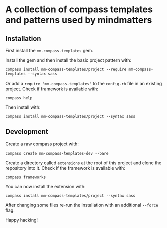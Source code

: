 A collection of compass templates and patterns used by mindmatters
==================================================================

Installation
------------

First install the `mm-compass-templates` gem.

Install the gem and then install the basic project pattern with:

    compass install mm-compass-templates/project --require mm-compass-templates --syntax sass

Or add a `require 'mm-compass-templates'` to the `config.rb` file in an existing project. Check if framework is available with:

    compass help

Then install with:

    compass install mm-compass-templates/project --syntax sass

Development
-----------

Create a raw compass project with:

    compass create mm-compass-templates-dev --bare

Create a directory called `extensions` at the root of this project and clone the repository into it. Check if the framework is
available with:

    compass frameworks

You can now install the extension with:

    compass install mm-compass-templates/project --syntax sass

After changing some files re-run the installation with an additional `--force` flag.

Happy hacking!
